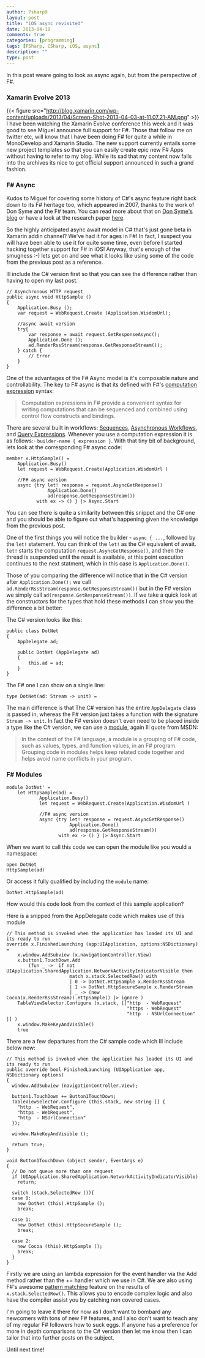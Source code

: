 ```yaml
---
author: 7sharp9
layout: post
title: "iOS async revisited"
date: 2013-04-18
comments: true
categories: [programming]
tags: [FSharp, CSharp, iOS, async]
description: ""
type: post
---
```

In this post weare going to look as async again, but from the perspective of F#.  

### Xamarin Evolve 2013  
{{< figure src="http://blog.xamarin.com/wp-content/uploads/2013/04/Screen-Shot-2013-04-03-at-11.07.21-AM.png" >}}  
I have been watching the Xamarin Evolve conference this week and it was good to see Miguel announce full support for F#.  Those that follow me on twitter etc, will know that I have been doing F# for quite a while in MonoDevelop and Xamarin Studio.  The new support currently entails some new project templates so that you can easily create epic new F# Apps without having to refer to my blog.  While its sad that my content now falls into the archives its nice to get official support announced in such a grand fashion.  <!-- more -->

### F# Async
Kudos to Miguel for covering some history of C#'s async feature right back down to its F# heritage too, which appeared in 2007, thanks to the work of Don Syme and the F# team.  You can read more about that on [Don Syme's blog][1] or have a look at the research paper [here][7].

So the highly anticipated async await model in C# that's just gone beta in Xamarin addin channel?  We've had it for ages in F#!  In fact, I suspect you will have been able to use it for quite some time, even before I started hacking together support for F# in iOS!  Anyway, that's enough of the smugness :-) lets get on and see what it looks like using some of the code from the previous post as a reference.  

Ill include the C# version first so that you can see the difference rather than having to open my last post.

```
// Asynchronous HTTP request
public async void HttpSample ()
{
    Application.Busy ();
    var request = WebRequest.Create (Application.WisdomUrl);

    //async await version
    try{
        var response = await request.GetResponseAsync();
        Application.Done ();
        ad.RenderRssStream(response.GetResponseStream());
    } catch {
        // Error
    }
}
```

One of the advantages of the F# Async model is it's composable nature and controllability.  The key to F# async is that its defined with F#'s [computation expression][2] syntax:

>Computation expressions in F# provide a convenient syntax for writing computations that can be sequenced and combined using control flow constructs and bindings.

There are several built in workflows: [Sequences][3], [Asynchronous Workflows][4], and [Query Expressions][5].  Whenever you use a computation expression it is as follows:- `builder-name { expression }`.  With that tiny bit of background, lets look at the corresponding F# async code:  
```
member x.HttpSample() =
    Application.Busy() 
    let request = WebRequest.Create(Application.WisdomUrl )
    
    //F# async version
    async {try let! response = request.AsyncGetResponse()
               Application.Done()
               ad(response.GetResponseStream())
           with ex -> () } |> Async.Start
```

You can see there is quite a similarity between this snippet and the C# one and you should be able to figure out what's happening given the knowledge from the previous post.  

One of the first things you will notice the builder - `async { ...`, followed by the `let!` statement.  You can think of the `let!` as the C# equivalent of await.  `let!` starts the computation `request.AsyncGetResponse()`, and then the thread is suspended until the result is available, at this point execution continues to the next statment, which in this case is `Application.Done()`.  

Those of you comparing the difference will notice that in the C# version after `Application.Done();` we call `ad.RenderRssStream(response.GetResponseStream())` but in the F# version we simply call `ad(response.GetResponseStream())`.  If we take a quick look at the constructors for the types that hold these methods I can show you the difference a bit better:  

The C# version looks like this:    
```
public class DotNet 
{
	AppDelegate ad;

	public DotNet (AppDelegate ad)
	{
		this.ad = ad;
	}
}
```

The F# one I can show on a single line:  
```
type DotNet(ad: Stream -> unit) =
```

The main difference is that The C# version has the entire `AppDelegate` class is passed in, whereas the F# version just takes a function with the signature `Stream -> unit`.  In fact the F# version doesn't even need to be placed inside a type like the C# version, we can use a [module][8], again Ill quote from MSDN: 

>In the context of the F# language, a module is a grouping of F# code, such as values, types, and function values, in an F# program. Grouping code in modules helps keep related code together and helps avoid name conflicts in your program.

### F# Modules  
```
module DotNet' =
    let HttpSample(ad) =
            Application.Busy() 
            let request = WebRequest.Create(Application.WisdomUrl )
            
            //F# async version
            async {try let! response = request.AsyncGetResponse()
                       Application.Done()
                       ad(response.GetResponseStream())
                   with ex -> () } |> Async.Start
```

When we want to call this code we can open the module like you would a namespace:

```
open DotNet
HttpSample(ad)
```

Or access it fully qualified by including the `module` name:  
```
DotNet.HttpSample(ad)
```

How would this code look from the context of this sample application?

Here is a snipped from the AppDelegate code which makes use of this module

```
// This method is invoked when the application has loaded its UI and its ready to run
override x.FinishedLaunching (app:UIApplication, options:NSDictionary) =
    x.window.AddSubview (x.navigationController.View)
    x.button1.TouchDown.Add 
        (fun _ ->  if not UIApplication.SharedApplication.NetworkActivityIndicatorVisible then           
                       match x.stack.SelectedRow() with
                       | 0 -> DotNet.HttpSample x.RenderRssStream
                       | 1 -> DotNet.HttpSecureSample x.RenderStream
                       | _ -> (new Cocoa(x.RenderRssStream)).HttpSample() |> ignore )    
    TableViewSelector.Configure (x.stack, [|"http  - WebRequest"
                                            "https - WebRequest"
                                            "http  - NSUrlConnection" |] )                    
    x.window.MakeKeyAndVisible()
    true
```

There are a few departures from the C# sample code which Ill include below now:

```
// This method is invoked when the application has loaded its UI and its ready to run
public override bool FinishedLaunching (UIApplication app, NSDictionary options)
{
  window.AddSubview (navigationController.View);

  button1.TouchDown += Button1TouchDown;
  TableViewSelector.Configure (this.stack, new string [] {
    "http  - WebRequest",
    "https - WebRequest",
    "http  - NSUrlConnection"
  });

  window.MakeKeyAndVisible ();

  return true;
}

void Button1TouchDown (object sender, EventArgs e)
{
  // Do not queue more than one request
  if (UIApplication.SharedApplication.NetworkActivityIndicatorVisible)
    return;

  switch (stack.SelectedRow ()){
  case 0:
    new DotNet (this).HttpSample ();
    break;

  case 1:
    new DotNet (this).HttpSecureSample ();
    break;

  case 2:
    new Cocoa (this).HttpSample ();
    break;
  }
}
```

Firstly we are using an lambda expression for the event handler via the Add method rather than the += handler which we use in C#.  We are also using F#'s awesome [pattern matching][6] feature on the results of `x.stack.SelectedRow()`.  This allows you to encode complex logic and also have the compiler assist you by catching non covered cases.  

I'm going to leave it there for now as I don't want to bombard any newcomers with tons of new F# features, and I also don't want to teach any of my regular F# followers how to suck eggs.  If anyone has a preference for more in depth comparisons to the C# version then let me know then I can tailor that into further posts on the subject.  

Until next time!

[1]: http://blogs.msdn.com/b/dsyme/archive/2013/03/24/asynchronous-programming-from-f-to-python.aspx
[2]: http://msdn.microsoft.com/en-gb/library/dd233182.aspx
[3]: http://msdn.microsoft.com/en-gb/library/dd233209.aspx
[4]: http://msdn.microsoft.com/en-gb/library/dd233250.aspx
[5]: http://msdn.microsoft.com/en-gb/library/hh225374.aspx
[6]: http://msdn.microsoft.com/en-gb/library/dd547125.aspx
[7]: http://research.microsoft.com/apps/pubs/default.aspx?id=147194
[8]: http://msdn.microsoft.com/en-gb/library/dd233221.aspx
